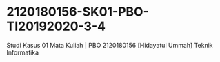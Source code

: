 # 2120180156-SK01-PBO-TI20192020-3-4
Studi Kasus 01 Mata Kuliah | PBO 2120180156 [Hidayatul Ummah] Teknik Informatika
